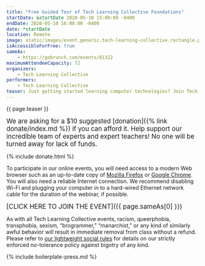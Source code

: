 ```yaml
---
title: "Free Guided Tour of Tech Learning Collective Foundations"
startDate: &startDate 2020-05-10 15:00:00 -0400
endDate: 2020-05-10 16:00:00 -0400
date: *startDate
location: Remote
image: static/images/event.generic.tech-learning-collective.rectangle.png
isAccessibleForFree: true
sameAs:
    - https://gobrunch.com/events/81322
maximumAttendeeCapacity: 72
organizers:
    - Tech Learning Collective
performers:
    - Tech Learning Collective
teaser: Just getting started learning computer technologies? Join Tech Learning Collective instructors for this free, guided tour of the Tech Learning Collective Foundations curriculum. These self-paced courses and practice labs are great for jump-starting your learning as they introduce you to the most important foundations of Tech Learning Collective course material, such as command line basics.
---
```


{{ page.teaser }}

<big>We are asking for a $10 suggested [donation]({% link donate/index.md %}) if you can afford it. Help support our incredible team of experts and expert teachers! No one will be turned away for lack of funds.</big>

{% include donate.html %}

To participate in our online events, you will need access to a modern Web browser such as an up-to-date copy of [Mozilla Firefox](https://www.mozilla.org/firefox/) or [Google Chrome](https://www.google.com/chrome/). You will also need a reliable Internet connection. We recommend disabling Wi-Fi and plugging your computer in to a hard-wired Ethernet network cable for the duration of the webinar, if possible.

<big>[CLICK HERE TO JOIN THE EVENT]({{ page.sameAs[0] }})</big>

As with all Tech Learning Collective events, racism, queerphobia, transphobia, sexism, &ldquo;brogrammer,&rdquo; &ldquo;manarchist,&rdquo; or any kind of similarly awful behavior *will* result in immediate removal from class without a refund. Please refer to [our lightweight social rules](https://github.com/AnarchoTechNYC/meta/wiki/Social-rules) for details on our strictly enforced no-tolerance policy against bigotry of any kind.

{% include boilerplate-press.md %}
